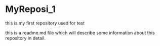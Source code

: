 # MyReposi_1
this is my first repository used for test


  this is a readme.md file which will describe some information about this repository in detail.
